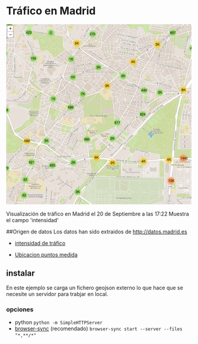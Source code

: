 # Tráfico en Madrid

![screenshot](screenshot.jpg "screenshot")

Visualización de tráfico en Madrid el 20 de Septiembre a las 17:22
Muestra el campo 'intensidad'

##Origen de datos 
Los datos han sido extraidos de http://datos.madrid.es
* [intensidad de tráfico](http://datos.madrid.es/portal/site/egob/menuitem.c05c1f754a33a9fbe4b2e4b284f1a5a0/?vgnextoid=02f2c23866b93410VgnVCM1000000b205a0aRCRD&vgnextchannel=374512b9ace9f310VgnVCM100000171f5a0aRCRD)

* [Ubicacion puntos medida](http://datos.madrid.es/portal/site/egob/menuitem.c05c1f754a33a9fbe4b2e4b284f1a5a0/?vgnextoid=ee941ce6ba6d3410VgnVCM1000000b205a0aRCRD&vgnextchannel=374512b9ace9f310VgnVCM100000171f5a0aRCRD&vgnextfmt=default)

## instalar
En este ejemplo se carga un fichero geojson externo lo que hace que se necesite un servidor para trabjar en local.

### opciones
* python 
`python -m SimpleHTTPServer` 
* [browser-sync](https://www.browsersync.io/) (recomendado)
 `browser-sync start --server --files "*,**/*"`